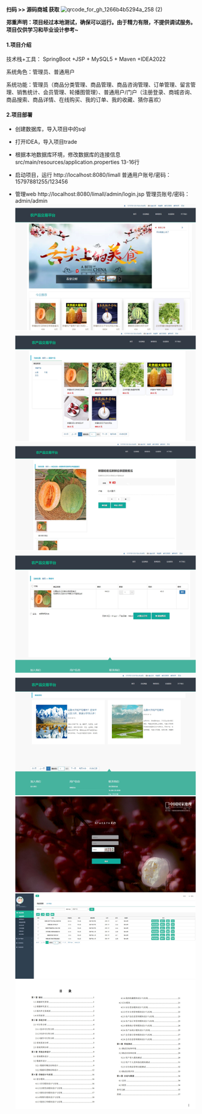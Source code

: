 **扫码 >> 源码商城 获取** ![qrcode_for_gh_1266b4b5294a_258 (2)](https://github.com/user-attachments/assets/45838afd-19a8-4cdc-bdd5-74b9c76fb241)

**郑重声明：项目经过本地测试，确保可以运行。由于精力有限，不提供调试服务。项目仅供学习和毕业设计参考~**

#### 1.项目介绍

技术栈+工具： SpringBoot +JSP + MySQL5 + Maven +IDEA2022

系统角色：管理员、普通用户

系统功能：管理员（商品分类管理、商品管理、商品咨询管理、订单管理、留言管理、销售统计、会员管理、轮播图管理）、普通用户/门户（注册登录、商城咨询、商品搜索、商品详情、在线购买、我的订单、我的收藏、猜你喜欢）

#### 2.项目部署

- 创建数据库，导入项目中的sql

- 打开IDEA，导入项目trade

- 根据本地数据库环境，修改数据库的连接信息 src/main/resources/application.properties 13-16行

- 启动项目，运行 http://localhost:8080/limall 普通用户账号/密码：15797881255/123456 

- 管理web http://localhost:8080/limall/admin/login.jsp  管理员账号/密码： admin/admin
![0](https://github.com/Learning-Journey-Treasures/bysj-015/blob/master/1.png)
![0](https://github.com/Learning-Journey-Treasures/bysj-015/blob/master/2.png)
![0](https://github.com/Learning-Journey-Treasures/bysj-015/blob/master/3.png)
![0](https://github.com/Learning-Journey-Treasures/bysj-015/blob/master/4.png)
![0](https://github.com/Learning-Journey-Treasures/bysj-015/blob/master/5.png)
![0](https://github.com/Learning-Journey-Treasures/bysj-015/blob/master/6.png)
![0](https://github.com/Learning-Journey-Treasures/bysj-015/blob/master/7.png)
![0](https://github.com/Learning-Journey-Treasures/bysj-015/blob/master/8.png)
